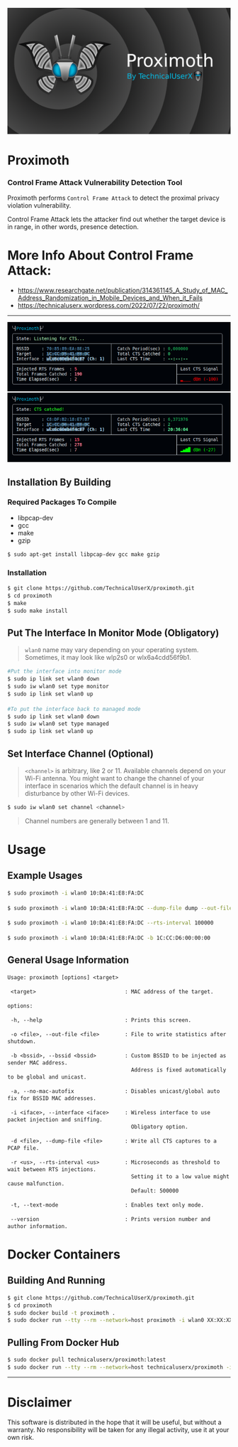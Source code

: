 ![](/images/proximoth_banner.png)
# Proximoth
### Control Frame Attack Vulnerability Detection Tool
Proximoth performs `Control Frame Attack` to detect the proximal privacy violation vulnerability.

Control Frame Attack lets the attacker find out whether the target device is in range, in other words, presence detection.

# More Info About Control Frame Attack:
* https://www.researchgate.net/publication/314361145_A_Study_of_MAC_Address_Randomization_in_Mobile_Devices_and_When_it_Fails
* https://technicaluserx.wordpress.com/2022/07/22/proximoth/

---

![](/images/i1.png) 
![](/images/i2.png) 



## Installation By Building
### Required Packages To Compile
* libpcap-dev
* gcc
* make
* gzip

```bash
$ sudo apt-get install libpcap-dev gcc make gzip
```

### Installation
```bash
$ git clone https://github.com/TechnicalUserX/proximoth.git
$ cd proximoth
$ make
$ sudo make install
```

## Put The Interface In Monitor Mode (Obligatory)
> `wlan0` name may vary depending on your operating system.
> Sometimes, it may look like wlp2s0 or wlx6a4cdd56f9b1.
```bash
#Put the interface into monitor mode
$ sudo ip link set wlan0 down
$ sudo iw wlan0 set type monitor
$ sudo ip link set wlan0 up

#To put the interface back to managed mode
$ sudo ip link set wlan0 down
$ sudo iw wlan0 set type managed
$ sudo ip link set wlan0 up
```

## Set Interface Channel (Optional)
> `<channel>` is arbitrary, like 2 or 11. Available channels depend on your Wi-Fi antenna.
> You might want to change the channel of your interface in scenarios which the default channel is in heavy disturbance by other Wi-Fi devices.

```bash
$ sudo iw wlan0 set channel <channel>
```
> Channel numbers are generally between 1 and 11.


# Usage
## Example Usages
```bash
$ sudo proximoth -i wlan0 10:DA:41:E8:FA:DC

$ sudo proximoth -i wlan0 10:DA:41:E8:FA:DC --dump-file dump --out-file record

$ sudo proximoth -i wlan0 10:DA:41:E8:FA:DC --rts-interval 100000

$ sudo proximoth -i wlan0 10:DA:41:E8:FA:DC -b 1C:CC:D6:00:00:00
```
## General Usage Information
```
Usage: proximoth [options] <target>

 <target>                            : MAC address of the target.

options:

 -h, --help                          : Prints this screen.

 -o <file>, --out-file <file>        : File to write statistics after shutdown.

 -b <bssid>, --bssid <bssid>         : Custom BSSID to be injected as sender MAC address.
                                       Address is fixed automatically to be global and unicast.

 -a, --no-mac-autofix                : Disables unicast/global auto fix for BSSID MAC addresses.

 -i <iface>, --interface <iface>     : Wireless interface to use packet injection and sniffing.
                                       Obligatory option.

 -d <file>, --dump-file <file>       : Write all CTS captures to a PCAP file.

 -r <us>, --rts-interval <us>        : Microseconds as threshold to wait between RTS injections.
                                       Setting it to a low value might cause malfunction.
                                       Default: 500000

 -t, --text-mode                     : Enables text only mode.

 --version                           : Prints version number and author information.

```

# Docker Containers

## Building And Running

```bash
$ git clone https://github.com/TechnicalUserX/proximoth.git
$ cd proximoth
$ sudo docker build -t proximoth .
$ sudo docker run --tty --rm --network=host proximoth -i wlan0 XX:XX:XX:XX:XX:XX
```
## Pulling From Docker Hub
```bash
$ sudo docker pull technicaluserx/proximoth:latest
$ sudo docker run --tty --rm --network=host technicaluserx/proximoth -i wlan0 XX:XX:XX:XX:XX:XX
```

---

# Disclaimer

This software is distributed in the hope that it will be useful, but without a warranty.
No responsibility will be taken for any illegal activity, use it at your own risk.